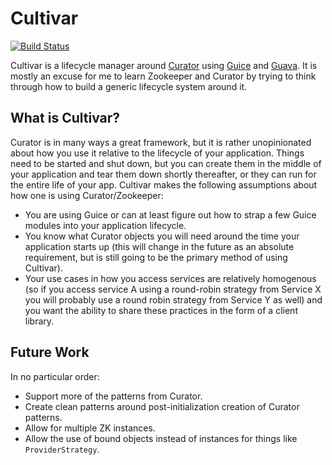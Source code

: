 Cultivar
========

[![Build Status](https://drone.io/github.com/dclements/cultivar/status.png)](https://drone.io/github.com/dclements/cultivar/latest)

Cultivar is a lifecycle manager around [Curator](http://curator.apache.org) using [Guice](https://code.google.com/p/google-guice/) and [Guava](https://code.google.com/p/guava-libraries/). It is mostly an excuse for me to learn Zookeeper and Curator by trying to think through how to build a generic lifecycle system around it. 

What is Cultivar?
-----------------

Curator is in many ways a great framework, but it is rather unopinionated about how you use it relative to the lifecycle of your application. Things need to be started and shut down, but you can create them in the middle of your application and tear them down shortly thereafter, or they can run for the entire life of your app.  Cultivar makes the following assumptions about how one is using Curator/Zookeeper:

 * You are using Guice or can at least figure out how to strap a few Guice modules into your application lifecycle. 
 * You know what Curator objects you will need around the time your application starts up (this will change in the future as an absolute requirement, but is still going to be the primary method of using Cultivar).
 * Your use cases in how you access services are relatively homogenous (so if you access service A using a round-robin strategy from Service X you will probably use a round robin strategy from Service Y as well) and you want the ability to share these practices in the form of a client library.
 
Future Work
-----------

In no particular order:

 * Support more of the patterns from Curator.
 * Create clean patterns around post-initialization creation of Curator patterns.
 * Allow for multiple ZK instances.
 * Allow the use of bound objects instead of instances for things like `ProviderStrategy`.
